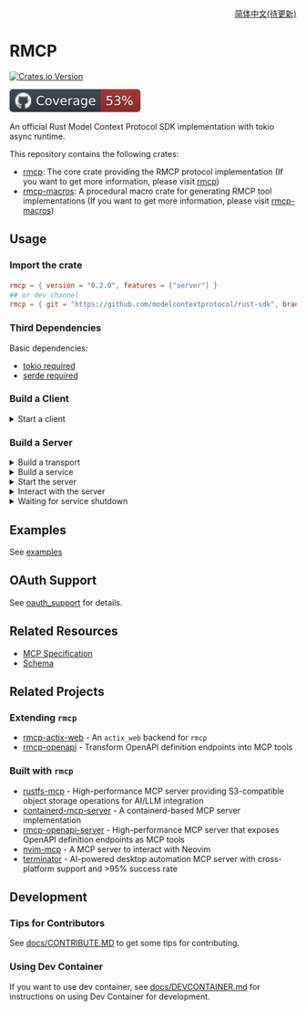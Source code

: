 <div align = "right">
<a href="docs/readme/README.zh-cn.md">简体中文(待更新)</a>
</div>

# RMCP
[![Crates.io Version](https://img.shields.io/crates/v/rmcp)](https://crates.io/crates/rmcp)
<!-- ![Release status](https://github.com/modelcontextprotocol/rust-sdk/actions/workflows/release.yml/badge.svg) -->
<!-- [![docs.rs](todo)](todo) -->
![Coverage](docs/coverage.svg)

An official Rust Model Context Protocol SDK implementation with tokio async runtime.

This repository contains the following crates:

- [rmcp](crates/rmcp): The core crate providing the RMCP protocol implementation (If you want to get more information, please visit [rmcp](crates/rmcp/README.md))
- [rmcp-macros](crates/rmcp-macros): A procedural macro crate for generating RMCP tool implementations (If you want to get more information, please visit [rmcp-macros](crates/rmcp-macros/README.md))

## Usage

### Import the crate

```toml
rmcp = { version = "0.2.0", features = ["server"] }
## or dev channel
rmcp = { git = "https://github.com/modelcontextprotocol/rust-sdk", branch = "main" }
```
### Third Dependencies
Basic dependencies:
- [tokio required](https://github.com/tokio-rs/tokio)
- [serde required](https://github.com/serde-rs/serde)



### Build a Client
<details>
<summary>Start a client</summary>

```rust, ignore
use rmcp::{ServiceExt, transport::{TokioChildProcess, ConfigureCommandExt}};
use tokio::process::Command;

#[tokio::main]
async fn main() -> Result<(), Box<dyn std::error::Error>> {
    let client = ().serve(TokioChildProcess::new(Command::new("npx").configure(|cmd| {
        cmd.arg("-y").arg("@modelcontextprotocol/server-everything");
    }))?).await?;
    Ok(())
}
```
</details>

### Build a Server

<details>
<summary>Build a transport</summary>

```rust, ignore
use tokio::io::{stdin, stdout};
let transport = (stdin(), stdout());
```

</details>

<details>
<summary>Build a service</summary>

You can easily build a service by using [`ServerHandler`](crates/rmcp/src/handler/server.rs) or [`ClientHandler`](crates/rmcp/src/handler/client.rs).

```rust, ignore
let service = common::counter::Counter::new();
```
</details>

<details>
<summary>Start the server</summary>

```rust, ignore
// this call will finish the initialization process
let server = service.serve(transport).await?;
```
</details>

<details>
<summary>Interact with the server</summary>

Once the server is initialized, you can send requests or notifications:

```rust, ignore
// request
let roots = server.list_roots().await?;

// or send notification
server.notify_cancelled(...).await?;
```
</details>

<details>
<summary>Waiting for service shutdown</summary>

```rust, ignore
let quit_reason = server.waiting().await?;
// or cancel it
let quit_reason = server.cancel().await?;
```
</details>


## Examples

See [examples](examples/README.md)

## OAuth Support

See [oauth_support](docs/OAUTH_SUPPORT.md) for details.

## Related Resources

- [MCP Specification](https://spec.modelcontextprotocol.io/specification/2024-11-05/)
- [Schema](https://github.com/modelcontextprotocol/specification/blob/main/schema/2024-11-05/schema.ts)

## Related Projects

### Extending `rmcp`

- [rmcp-actix-web](https://gitlab.com/lx-industries/rmcp-actix-web) - An `actix_web` backend for `rmcp`
- [rmcp-openapi](https://gitlab.com/lx-industries/rmcp-openapi) - Transform OpenAPI definition endpoints into MCP tools

### Built with `rmcp`

- [rustfs-mcp](https://github.com/rustfs/rustfs/tree/main/crates/mcp) - High-performance MCP server providing S3-compatible object storage operations for AI/LLM integration
- [containerd-mcp-server](https://github.com/jokemanfire/mcp-containerd) - A containerd-based MCP server implementation
- [rmcp-openapi-server](https://gitlab.com/lx-industries/rmcp-openapi/-/tree/main/crates/rmcp-openapi-server) - High-performance MCP server that exposes OpenAPI definition endpoints as MCP tools
- [nvim-mcp](https://github.com/linw1995/nvim-mcp) - A MCP server to interact with Neovim
- [terminator](https://github.com/mediar-ai/terminator) - AI-powered desktop automation MCP server with cross-platform support and >95% success rate

## Development

### Tips for Contributors

See [docs/CONTRIBUTE.MD](docs/CONTRIBUTE.MD) to get some tips for contributing.

### Using Dev Container

If you want to use dev container, see [docs/DEVCONTAINER.md](docs/DEVCONTAINER.md) for instructions on using Dev Container for development.
